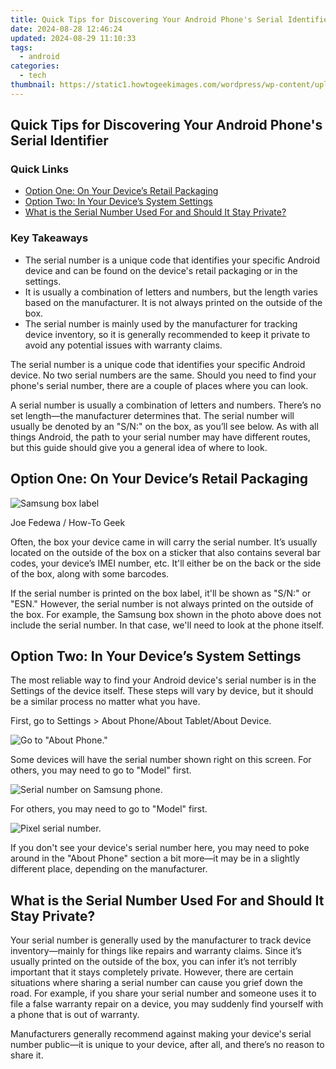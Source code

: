 ```yaml
---
title: Quick Tips for Discovering Your Android Phone's Serial Identifier
date: 2024-08-28 12:46:24
updated: 2024-08-29 11:10:33
tags:
  - android
categories:
  - tech
thumbnail: https://static1.howtogeekimages.com/wordpress/wp-content/uploads/wm/2023/10/oneplus-nord-settings.jpg
---
```


## Quick Tips for Discovering Your Android Phone's Serial Identifier

### Quick Links

* [Option One: On Your Device’s Retail Packaging](https://data-safeguard.techidaily.com/unlocking-potential-with-cookiebot-powered-seo-techniques/)
* [Option Two: In Your Device’s System Settings](https://tiktok-clips.techidaily.com/updated-2024-approved-embrace-the-thrill-how-to-engage-in-tiktok-livestreams/)
* [What is the Serial Number Used For and Should It Stay Private?](https://android-frp.techidaily.com/easy-guide-how-to-bypass-oneplus-ace-2-pro-frp-android-10111213-by-drfone-android/)

### Key Takeaways

* The serial number is a unique code that identifies your specific Android device and can be found on the device's retail packaging or in the settings.
* It is usually a combination of letters and numbers, but the length varies based on the manufacturer. It is not always printed on the outside of the box.
* The serial number is mainly used by the manufacturer for tracking device inventory, so it is generally recommended to keep it private to avoid any potential issues with warranty claims.

 The serial number is a unique code that identifies your specific Android device. No two serial numbers are the same. Should you need to find your phone's serial number, there are a couple of places where you can look.

 A serial number is usually a combination of letters and numbers. There’s no set length—the manufacturer determines that. The serial number will usually be denoted by an "S/N:" on the box, as you’ll see below. As with all things Android, the path to your serial number may have different routes, but this guide should give you a general idea of where to look.

##  Option One: On Your Device’s Retail Packaging

![Samsung box label](https://static1.howtogeekimages.com/wordpress/wp-content/uploads/2023/10/samsung-box-label.jpg) 

Joe Fedewa / How-To Geek

 Often, the box your device came in will carry the serial number. It’s usually located on the outside of the box on a sticker that also contains several bar codes, your device’s IMEI number, etc. It'll either be on the back or the side of the box, along with some barcodes.

 If the serial number is printed on the box label, it'll be shown as "S/N:" or "ESN." However, the serial number is not always printed on the outside of the box. For example, the Samsung box shown in the photo above does not include the serial number. In that case, we'll need to look at the phone itself.

##  Option Two: In Your Device’s System Settings

 The most reliable way to find your Android device's serial number is in the Settings of the device itself. These steps will vary by device, but it should be a similar process no matter what you have.

 First, go to Settings > About Phone/About Tablet/About Device.

![Go to "About Phone."](https://static1.howtogeekimages.com/wordpress/wp-content/uploads/2023/10/screenshot_20231016-164123.png) 

 Some devices will have the serial number shown right on this screen. For others, you may need to go to "Model" first.

![Serial number on Samsung phone.](https://static1.howtogeekimages.com/wordpress/wp-content/uploads/2023/10/screenshot_20231016_165535_settings.jpg) 

 For others, you may need to go to "Model" first.

![Pixel serial number.](https://static1.howtogeekimages.com/wordpress/wp-content/uploads/2023/10/screenshot_20231016-165416.png) 

 If you don't see your device's serial number here, you may need to poke around in the "About Phone" section a bit more—it may be in a slightly different place, depending on the manufacturer.

##  What is the Serial Number Used For and Should It Stay Private?

 Your serial number is generally used by the manufacturer to track device inventory—mainly for things like repairs and warranty claims. Since it’s usually printed on the outside of the box, you can infer it’s not terribly important that it stays completely private. However, there are certain situations where sharing a serial number can cause you grief down the road. For example, if you share your serial number and someone uses it to file a false warranty repair on a device, you may suddenly find yourself with a phone that is out of warranty.

 Manufacturers generally recommend against making your device's serial number public—it is unique to your device, after all, and there’s no reason to share it.

<ins class="adsbygoogle"
     style="display:block"
     data-ad-format="autorelaxed"
     data-ad-client="ca-pub-7571918770474297"
     data-ad-slot="1223367746"></ins>



<ins class="adsbygoogle"
     style="display:block"
     data-ad-client="ca-pub-7571918770474297"
     data-ad-slot="8358498916"
     data-ad-format="auto"
     data-full-width-responsive="true"></ins>
